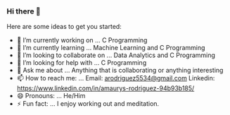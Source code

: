 ### Hi there 👋



Here are some ideas to get you started:

- 🔭 I’m currently working on ... C Programming
- 🌱 I’m currently learning ... Machine Learning and C Programming
- 👯 I’m looking to collaborate on ...  Data Analytics and C Programming
- 🤔 I’m looking for help with ...  C Programming
- 💬 Ask me about ... Anything that is collaborating or anything interesting
- 📫 How to reach me: ... Email: arodriguez5534@gmail.com   Linkedin: https://www.linkedin.com/in/amaurys-rodriguez-94b93b185/
- 😄 Pronouns: ... He/Him
- ⚡ Fun fact: ... I enjoy working out and meditation. 
